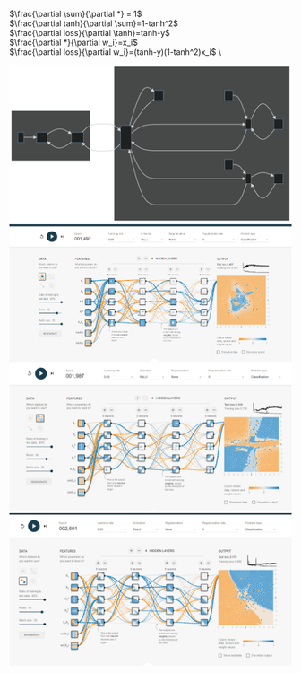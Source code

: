 
$\frac{\partial \sum}{\partial *} = 1$ \
$\frac{\partial tanh}{\partial \sum}=1-tanh^2$ \
$\frac{\partial loss}{\partial \tanh}=tanh-y$ \
$\frac{\partial *}{\partial w_i}=x_i$ \
$\frac{\partial loss}{\partial w_i}=(tanh-y)(1-tanh^2)x_i$ \

![Вычислительный граф](./error-graph.svg)
![](1.png)
![](2.png)
![](3.png)
